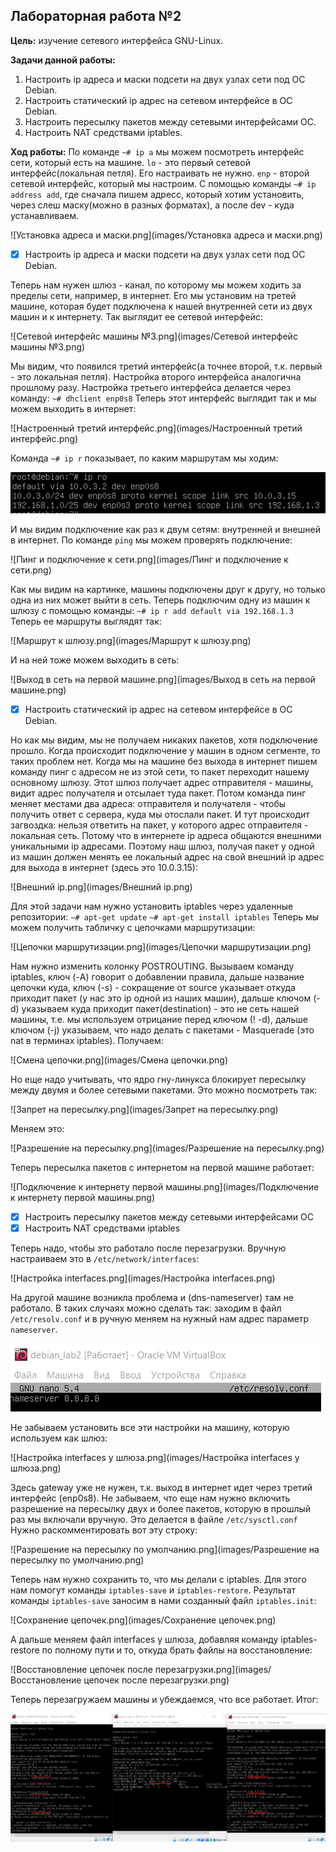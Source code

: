 ## Лабораторная работа №2
**Цель:** изучение сетевого интерфейса GNU-Linux.

**Задачи данной работы:**
1. Настроить ip адреса и маски подсети на двух узлах сети под ОС Debian.
2. Настроить статический ip адрес на сетевом интерфейсе в ОС Debian.
3. Настроить пересылку пакетов между сетевыми интерфейсами ОС.
4. Настроить NAT средствами iptables.

**Ход работы:**
По команде `~# ip a` мы можем посмотреть интерфейс сети, который есть на машине. 
`lo` - это первый сетевой интерфейс(локальная петля). Его настраивать не нужно.
`enp` - второй сетевой интерфейс, который мы настроим. 
С помощью команды `~# ip address add`, где сначала пишем адресс, который хотим установить, через слеш маску(можно в разных форматах), а после dev - куда устанавливаем.

![Установка адреса и маски.png](images/Установка адреса и маски.png)

- [x] Настроить ip адреса и маски подсети на двух узлах сети под ОС Debian.

Теперь нам нужен шлюз - канал, по которому мы можем ходить за пределы сети, например, в интернет. 
Его мы установим на третей машине, которая будет подключена к нашей внутренней сети из двух машин и к интернету. Так выглядит ее сетевой интерфейс:

![Сетевой интерфейс машины №3.png](images/Сетевой интерфейс машины №3.png)

Мы видим, что появился третий интерфейс(а точнее второй, т.к. первый - это локальная петля).
Настройка второго интерфейса аналогична прошлому разу.
Настройка третьего интерфейса делается через команду:
`~# dhclient enp0s8`
Теперь этот интерфейс выглядит так и мы можем выходить в интернет:

![Настроенный третий интерфейс.png](images/Настроенный третий интерфейс.png)

Команда `~# ip r` показывает, по каким маршрутам мы ходим:

![Маршруты.png](images/Маршруты.png)

И мы видим подключение как раз к двум сетям: внутренней и внешней в интернет.
По команде `ping` мы можем проверять подключение:

![Пинг и подключение к сети.png](images/Пинг и подключение к сети.png)

Как мы видим на картинке, машины подключены друг к другу, но только одна из них может выйти в сеть.
Теперь подключим одну из машин к шлюзу с помощью команды:
`~# ip r add default via 192.168.1.3`
Теперь ее маршруты выглядят так:

![Маршрут к шлюзу.png](images/Маршрут к шлюзу.png)

И на ней тоже можем выходить в сеть:

![Выход в сеть на первой машине.png](images/Выход в сеть на первой машине.png)

- [x] Настроить статический ip адрес на сетевом интерфейсе в ОС Debian.

Но как мы видим, мы не получаем никаких пакетов, хотя подключение прошло. 
Когда происходит подключение у машин в одном сегменте, то таких проблем нет. 
Когда мы на машине без выхода в интернет пишем команду пинг с адресом не из этой сети, то пакет переходит нашему основному шлюзу. Этот шлюз получает адрес отправителя - машины, видит адрес получателя и отсылает туда пакет.
Потом команда пинг меняет местами два адреса: отправителя и получателя - чтобы получить ответ с сервера, куда мы отослали пакет. И тут происходит загвоздка: нельзя ответить на пакет, у которого адрес отправителя - локальная сеть. Потому что в интернете ip адреса общаются внешними уникальными ip адресами.
Поэтому наш шлюз, получая пакет у одной из машин должен менять ее локальный адрес на свой внешний ip адрес для выхода в интернет (здесь это 10.0.3.15):

![Внешний ip.png](images/Внешний ip.png)

Для этой задачи нам нужно установить iptables через удаленные репозитории:
`~# apt-get update`
`~# apt-get install iptables`
Теперь мы можем получить табличку с цепочками маршрутизации:

![Цепочки маршрутизации.png](images/Цепочки маршрутизации.png)

Нам нужно изменить колонку POSTROUTING.
Вызываем команду iptables, ключ (-A) говорит о добавлении правила, дальше название цепочки куда, ключ (-s) - сокращение от source указывает откуда приходит пакет (у нас это ip одной из наших машин), дальше ключом (-d) указываем куда приходит пакет(destination) - это не сеть нашей машины, т.е. мы используем отрицание перед ключом (! -d), дальше ключом (-j) указываем, что надо делать с пакетами - Masquerade (это nat в терминах iptables).
Получаем:

![Смена цепочки.png](images/Смена цепочки.png)

Но еще надо учитывать, что ядро гну-линукса блокирует пересылку между двумя и более сетевыми пакетами.
Это можно посмотреть так:

![Запрет на пересылку.png](images/Запрет на пересылку.png)

Меняем это:

![Разрешение на пересылку.png](images/Разрешение на пересылку.png)

Теперь пересылка пакетов с интернетом на первой машине работает:

![Подключение к интернету первой машины.png](images/Подключение к интернету первой машины.png)

- [x] Настроить пересылку пакетов между сетевыми интерфейсами ОС
- [x] Настроить NAT средствами iptables

Теперь надо, чтобы это работало после перезагрузки.
Вручную настраиваем это в `/etc/network/interfaces`:

![Настройка interfaces.png](images/Настройка interfaces.png)

На другой машине возникла проблема и (dns-nameserver) там не работало. В таких случаях можно сделать так: заходим в файл `/etc/resolv.conf` и в ручную меняем на нужный нам адрес параметр `nameserver`.

![nameserver.png](images/nameserver.png)

Не забываем установить все эти настройки на машину, которую используем как шлюз:

![Настройка interfaces у шлюза.png](images/Настройка interfaces у шлюза.png)

Здесь gateway уже не нужен, т.к. выход в интернет идет через третий интерфейс (enp0s8).
Не забываем, что еще нам нужно включить разрешение на пересылку двух и более пакетов, которую в прошлый раз мы включали вручную. Это делается в файле `/etc/sysctl.conf`
Нужно раскомментировать вот эту строку:

![Разрешение на пересылку по умолчанию.png](images/Разрешение на пересылку по умолчанию.png)

Теперь нам нужно сохранить то, что мы делали с iptables.
Для этого нам помогут команды `iptables-save` и `iptables-restore`.
Результат команды `iptables-save` заносим в нами созданный файл `iptables.init`:

![Сохранение цепочек.png](images/Сохранение цепочек.png)

А дальше меняем файл interfaces у шлюза, добавляя команду iptables-restore по полному пути и то, откуда брать файлы на восстановление:

![Восстановление цепочек после перезагрузки.png](images/Восстановление цепочек после перезагрузки.png)

Теперь перезагружаем машины и убеждаемся, что все работает.
Итог:

![Итог.png](images/Итог.png)

